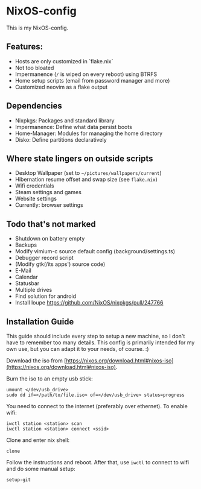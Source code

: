 # NixOS-config

This is my NixOS-config.

## Features:

- Hosts are only customized in ´flake.nix´
- Not too bloated
- Impermanence (`/` is wiped on every reboot) using BTRFS
- Home setup scripts (email from password manager and more)
- Customized neovim as a flake output

## Dependencies

- Nixpkgs: Packages and standard library
- Impermanence: Define what data persist boots
- Home-Manager: Modules for managing the home directory
- Disko: Define partitions declaratively

## Where state lingers on outside scripts

- Desktop Wallpaper (set to `~/pictures/wallpapers/current`)
- Hibernation resume offset and swap size (see `flake.nix`)
- Wifi credentials
- Steam settings and games
- Website settings
- Currently: browser settings

## Todo that's not marked

- Shutdown on battery empty
- Backups
- Modify vimium-c source default config (background/settings.ts)
- Debugger record script
- (Modify gtk(/its apps') source code)
- E-Mail
- Calendar
- Statusbar
- Multiple drives
- Find solution for android
- Install loupe https://github.com/NixOS/nixpkgs/pull/247766

## Installation Guide

This guide should include every step to setup a new machine, so I don't have to remember too many details. This config is primarily intended for my own use, but you can adapt it to your needs, of course. :)

Download the iso from [https://nixos.org/download.html#nixos-iso](https://nixos.org/download.html#nixos-iso).

Burn the iso to an empty usb stick:
```
umount </dev/usb_drive>
sudo dd if=</path/to/file.iso> of=</dev/usb_drive> status=progress
```

You need to connect to the internet (preferably over ethernet). To enable wifi:
```
iwctl station <station> scan
iwctl station <station> connect <ssid>
```

Clone and enter nix shell:
```
clone
```

Follow the instructions and reboot. After that, use `iwctl` to connect to wifi and do some manual setup:
```
setup-git
```

